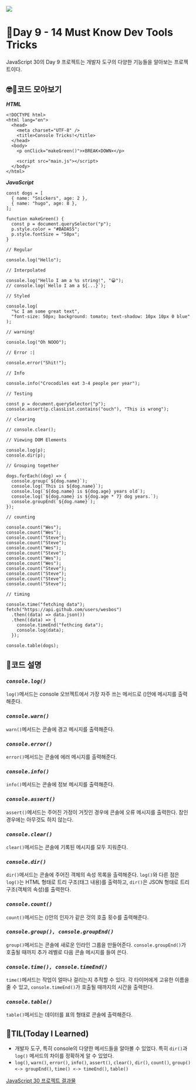 ![](https://javascript30.com/images/JS3-social-share.png)

# 📖Day 9 - 14 Must Know Dev Tools Tricks

JavaScript 30의 Day 9 프로젝트는 개발자 도구의 다양한 기능들을 알아보는 프로젝트이다.

## 🤓📄코드 모아보기

_**HTML**_

```
<!DOCTYPE html>
<html lang="en">
  <head>
    <meta charset="UTF-8" />
    <title>Console Tricks!</title>
  </head>
  <body>
    <p onClick="makeGreen()">×BREAK×DOWN×</p>

    <script src="main.js"></script>
  </body>
</html>
```

_**JavaScript**_

```
const dogs = [
  { name: "Snickers", age: 2 },
  { name: "hugo", age: 8 },
];

function makeGreen() {
  const p = document.querySelector("p");
  p.style.color = "#BADA55";
  p.style.fontSize = "50px";
}

// Regular

console.log("Hello");

// Interpolated

console.log("Hello I am a %s string!", "😀");
// console.log(`Hello I am a ${...}`);

// Styled

console.log(
  "%c I am some great text",
  "font-size: 50px; background: tomato; text-shadow: 10px 10px 0 blue"
);

// warning!

console.log("Oh NOOO");

// Error :|

console.error("Shit!");

// Info

console.info("Crocodiles eat 3-4 people per year");

// Testing

const p = document.querySelector("p");
console.assert(p.classList.contains("ouch"), "This is wrong");

// clearing

// console.clear();

// Viewing DOM Elements

console.log(p);
console.dir(p);

// Grouping together

dogs.forEach((dog) => {
  console.group(`${dog.name}`);
  console.log(`This is ${dog.name}`);
  console.log(`${dog.name} is ${dog.age} years old`);
  console.log(`${dog.name} is ${dog.age * 7} dog years.`);
  console.groupEnd(`${dog.name}`);
});

// counting

console.count("Wes");
console.count("Wes");
console.count("Steve");
console.count("Steve");
console.count("Wes");
console.count("Steve");
console.count("Wes");
console.count("Wes");
console.count("Steve");
console.count("Steve");
console.count("Steve");
console.count("Steve");

// timing

console.time("fetching data");
fetch("https://api.github.com/users/wesbos")
  .then((data) => data.json())
  .then((data) => {
    console.timeEnd("fethcing data");
    console.log(data);
  });

console.table(dogs);
```

## 🔎코드 설명

### _`console.log()`_

`log()`메서드는 console 오브젝트에서 가장 자주 쓰는 메서드로 ()안에 메시지를 출력해준다.

### _`console.warn()`_

`warn()`메서드는 콘솔에 경고 메시지를 출력해준다.

### _`console.error()`_

`error()`메서드는 콘솔에 에러 메시지를 출력해준다.

### _`console.info()`_

`info()`메서드는 콘솔에 정보 메시지를 출력해준다.

### _`console.assert()`_

`assert()`메서드는 주어진 가정이 거짓인 경우에 콘솔에 오류 메시지를 출력한다. 참인 경우에는 아무것도 하지 않는다.

### _`console.clear()`_

`clear()`메서드는 콘솔에 기록된 메시지를 모두 지워준다.

### _`console.dir()`_

`dir()`메서드는 콘솔에 주어진 객체의 속성 목록을 출력해준다. `log()`와 다른 점은 `log()`는 HTML 형태로 트리 구조(태그 내용)를 출력하고, `dir()`은 JSON 형태로 트리 구조(객체의 속성)를 출력한다.

### _`console.count()`_

`count()`메서드는 ()안의 인자가 같은 것의 호출 횟수를 출력해준다.

### _`console.group(), console.groupEnd()`_

`group()`메서드는 콘솔에 새로운 인라인 그룹을 만들어준다. `console.groupEnd()`가 호출될 때까지 추가 레벨로 다음 콘솔 메시지를 들여 쓴다.

### _`console.time(), console.timeEnd()`_

`time()`메서드는 작업이 얼마나 걸리는지 추적할 수 있다. 각 타이머에게 고유한 이름을 줄 수 있고, `console.timeEnd()`가 호출될 때까지의 시간을 출력한다.

### _`console.table()`_

`table()`메서드는 데이터를 표의 형태로 콘솔에 출력해준다.

## 🚀TIL(Today I Learned)

- 개발자 도구, 특히 console의 다양한 메서드들을 알아볼 수 있었다. 특히 `dir()`과 `log()` 메서드의 차이를 정확하게 알 수 있었다.
- `log()`, `warn()`, `error()`, `info()`, `assert()`, `clear()`, `dir()`, `count()`, `group() <-> groupEnd()`, `time() <-> timeEnd()`, `table()`

[JavaScript 30 프로젝트 결과물](https://mjn9ine.github.io/javascript-30days/)
